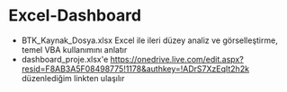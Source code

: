 # Excel-Dashboard
* BTK_Kaynak_Dosya.xlsx Excel ile ileri düzey analiz ve görselleştirme, temel VBA kullanımını anlatır
* dashboard_proje.xlsx'e https://onedrive.live.com/edit.aspx?resid=F8AB3A5F08498775!1178&authkey=!ADrS7XzEqIt2h2k düzenlediğim linkten ulaşılır
